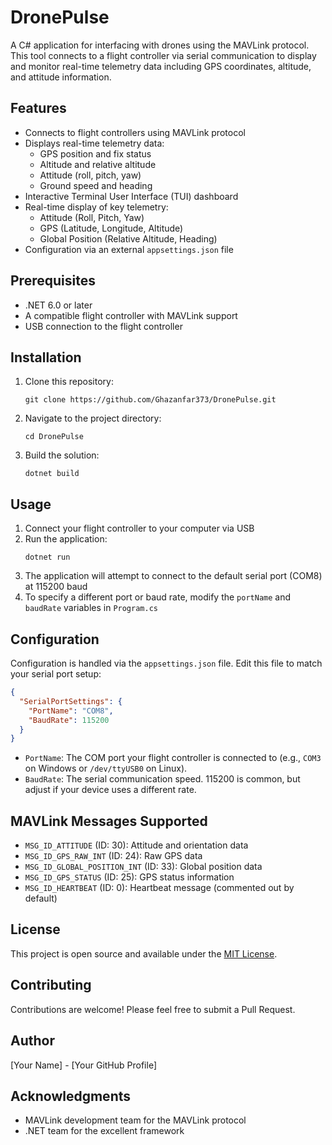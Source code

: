 # DronePulse

A C# application for interfacing with drones using the MAVLink protocol. This tool connects to a flight controller via serial communication to display and monitor real-time telemetry data including GPS coordinates, altitude, and attitude information.

## Features

- Connects to flight controllers using MAVLink protocol
- Displays real-time telemetry data:
  - GPS position and fix status
  - Altitude and relative altitude
  - Attitude (roll, pitch, yaw)
  - Ground speed and heading
- Interactive Terminal User Interface (TUI) dashboard
- Real-time display of key telemetry:
  - Attitude (Roll, Pitch, Yaw)
  - GPS (Latitude, Longitude, Altitude)
  - Global Position (Relative Altitude, Heading)
- Configuration via an external `appsettings.json` file

## Prerequisites

- .NET 6.0 or later
- A compatible flight controller with MAVLink support
- USB connection to the flight controller

## Installation

1. Clone this repository:
   ```
   git clone https://github.com/Ghazanfar373/DronePulse.git
   ```
2. Navigate to the project directory:
   ```
   cd DronePulse
   ```
3. Build the solution:
   ```
   dotnet build
   ```

## Usage

1. Connect your flight controller to your computer via USB
2. Run the application:
   ```
   dotnet run
   ```
3. The application will attempt to connect to the default serial port (COM8) at 115200 baud
4. To specify a different port or baud rate, modify the `portName` and `baudRate` variables in `Program.cs`

## Configuration

Configuration is handled via the `appsettings.json` file. Edit this file to match your serial port setup:

```json
{
  "SerialPortSettings": {
    "PortName": "COM8",
    "BaudRate": 115200
  }
}
```

- `PortName`: The COM port your flight controller is connected to (e.g., `COM3` on Windows or `/dev/ttyUSB0` on Linux).
- `BaudRate`: The serial communication speed. 115200 is common, but adjust if your device uses a different rate.

## MAVLink Messages Supported

- `MSG_ID_ATTITUDE` (ID: 30): Attitude and orientation data
- `MSG_ID_GPS_RAW_INT` (ID: 24): Raw GPS data
- `MSG_ID_GLOBAL_POSITION_INT` (ID: 33): Global position data
- `MSG_ID_GPS_STATUS` (ID: 25): GPS status information
- `MSG_ID_HEARTBEAT` (ID: 0): Heartbeat message (commented out by default)

## License

This project is open source and available under the [MIT License](LICENSE).

## Contributing

Contributions are welcome! Please feel free to submit a Pull Request.

## Author

[Your Name] - [Your GitHub Profile]

## Acknowledgments

- MAVLink development team for the MAVLink protocol
- .NET team for the excellent framework
